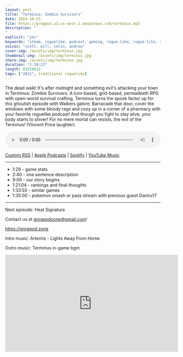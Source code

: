 ```yaml
---
layout: post
title: "Terminus: Zombie Survivors"
date: 2024-10-23
file: https://grogpod.s3.us-west-2.amazonaws.com/terminus.mp3
description: "
"
explicit: "yes" 
keywords: "steam, roguelike, podcast, gaming, rogue-like, rogue-lite, roguelite"
voices: "scott, will, colin, andrew"
cover-img: /assets/img/terminus.jpg
thumbnail-img: /assets/img/terminus.jpg
share-img: /assets/img/terminus.jpg
duration: "1:39:23"
length: 83320832  
tags: ["2021", traditional roguelike]
---
```


The dead walk! It's after midnight and something evil's attacking your town in Terminus: Zombie Survivors. A turn-based, grid-based, permadeath RPG with open-world survival crafting, Terminus turns the spook factor up for this ghoulish episode with Walkers galore. Barracade that door, cover the windows with some bloody rags and cozy up in a corner of a pharmacy with your favorite roguelike podcast! And though you fight to stay alive, your body starts to shiver! For no mere mortal can resists, the evil of the Terminus! (Vincent Price laughter)


<div class="container">
  <audio controls style="width: 100%;">
    <source src="https://grogpod.s3.us-west-2.amazonaws.com/terminus.mp3" type="audio/mpeg">
  </audio>
</div>

[Custom RSS](https://grogpod.zone/feed.xml) | [Apple Podcasts](https://podcasts.apple.com/us/podcast/grogpod/id1650474911) | [Spotify](https://open.spotify.com/show/655SEhPUWIC77oO3hILe0b) | [YouTube Music](https://music.youtube.com/playlist?list=PL-ShOmyMvd4jYFChE6tgj0JYG8RKK4xe0) 

---
* 1:29 - game stats
* 2:40 - one sentence description
* 9:00 - our story begins
* 1:21:04 - rankings and final thoughts
* 1:33:55 - similar games
* 1:35:00 - pokemon smash or pass stream with previous guest Daniru17


---



Next episode: Heat Signature

Contact us at grogpodzone@gmail.com!

https://grogpod.zone

Intro music: Artemis - Lights Away From Home

Outro music: Terminus in-game bgm

<div class="embed-responsive embed-responsive-16by9">
<iframe width="560" height="315" src="https://www.youtube.com/embed/ZcC3ZzJsunM" title="YouTube video player" frameborder="0" allow="accelerometer; autoplay; clipboard-write; encrypted-media; gyroscope; picture-in-picture" allowfullscreen></iframe>
</div>
